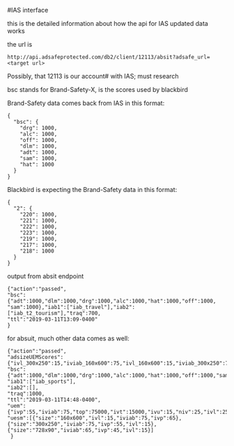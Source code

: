 #IAS interface

this is the detailed information about how the api for IAS updated data works

the url is

    http://api.adsafeprotected.com/db2/client/12113/absit?adsafe_url=<target url>

Possibly, that 12113 is our account# with IAS; must research 

bsc stands for Brand-Safety-X, is the scores used by blackbird

Brand-Safety data comes back from IAS in this format:

    {
      "bsc": {
        "drg": 1000,
        "alc": 1000,
        "off": 1000,
        "dlm": 1000,
        "adt": 1000,
        "sam": 1000,
        "hat": 1000
      }
    }

Blackbird is expecting the Brand-Safety data in this format:

    {
      "2": {
        "220": 1000,
        "221": 1000,
        "222": 1000,
        "223": 1000,
        "219": 1000,
        "217": 1000,
        "218": 1000
      }
    }

output from absit endpoint

    {"action":"passed",
    "bsc":{"adt":1000,"dlm":1000,"drg":1000,"alc":1000,"hat":1000,"off":1000,
    "sam":1000},"iab1":["iab_travel"],"iab2":["iab_t2_tourism"],"traq":700,
    "ttl":"2019-03-11T13:09-0400"
    }

for absuit, much other data comes as well:

    {"action":"passed",
    "adsizeUEMScores":{"ivl_300x250":15,"iviab_160x600":75,"ivl_160x600":15,"iviab_300x250":75,"ivp_300x250":55,"ivp_160x600":65,"ivp_728x90":45,"iviab_728x90":65,"ivl_728x90":15},
    "bsc":{"adt":1000,"dlm":1000,"drg":1000,"alc":1000,"hat":1000,"off":1000,"sam":1000},
    "iab1":["iab_sports"],
    "iab2":[],
    "traq":1000,
    "ttl":"2019-03-11T14:48-0400",
    "uem":{"ivp":55,"iviab":75,"top":75000,"ivt":15000,"ivu":15,"niv":25,"ivl":25},
    "uesm":[{"size":"160x600","ivl":15,"iviab":75,"ivp":65},{"size":"300x250","iviab":75,"ivp":55,"ivl":15},{"size":"728x90","iviab":65,"ivp":45,"ivl":15}]
     }
